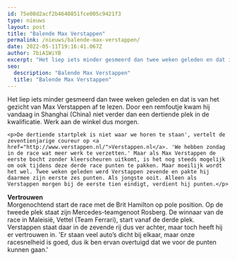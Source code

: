 ```yaml
---
id: 75e08d2acf2b4640851fce005c9421f3
type: nieuws
layout: post
title: "Balende Max Verstappen"
permalink: /nieuws/balende-max-verstappen/
date: 2022-05-11T19:16:41.067Z
author: 7biA1WiYB
excerpt: "Het liep iets minder gesmeerd dan twee weken geleden en dat is van het gezicht van Max Verstappen af te lezen. Door een remfoutje kwam hij vandaag in Shanghai (China) niet verder dan een dertiende plek in de kwalificatie. Werk aan de winkel dus morgen.  "
seo:
  description: "Balende Max Verstappen"
  title: "Balende Max Verstappen"
---
```

Het liep iets minder gesmeerd dan twee weken geleden en dat is van het gezicht van Max Verstappen af te lezen. Door een remfoutje kwam hij vandaag in Shanghai (China) niet verder dan een dertiende plek in de kwalificatie. Werk aan de winkel dus morgen.  

    <p>De dertiende startplek is niet waar we horen te staan', vertelt de zeventienjarige coureur op <a href="http://www.verstappen.nl/">Verstappen.nl</a>. 'We hebben zondag in de race wat meer werk te verzetten.' Maar als Max Verstappen de eerste bocht zonder kleerscheuren uitkomt, is het nog steeds mogelijk om ook tijdens deze derde race punten te pakken. Maar moeilijk wordt het wel. Twee weken geleden werd Verstappen zevende en pakte hij daarmee zijn eerste zes punten. Als jongste ooit. Alleen als Verstappen morgen bij de eerste tien eindigt, verdient hij punten.</p>
<p><strong>Vertrouwen</strong><br>Morgenochtend start de race met de Brit Hamilton op pole position. Op de tweede plek staat zijn Mercedes-teamgenoot Rosberg. De winnaar van de race in Maleisië, Vettel (Team Ferrari), start vanaf de derde plek. Verstappen staat daar in de zevende rij dus ver achter, maar toch heeft hij er vertrouwen in. 'Er staan veel auto’s dicht bij elkaar, maar onze racesnelheid is goed, dus ik ben ervan overtuigd dat we voor de punten kunnen gaan.'</p>  
